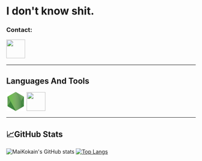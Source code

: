 # I don't know shit.

### Contact:

<p align="left">
  <a href="https://discord.com/users/722647978577363026">
    <img src="https://discord.com/assets/3437c10597c1526c3dbd98c737c2bcae.svg" width="50" height="50"/>
  </a>
</p>

---

## Languages And Tools

<div class="LanguagesTools">
  <a href="https://nodejs.org/"><img src="https://raw.githubusercontent.com/github/explore/main/topics/nodejs/nodejs.png" width="50" height="50"></a>
  <a href="https://code.visualstudio.com/download"><img src="https://external-content.duckduckgo.com/ip3/code.visualstudio.com.ico" width="50" height="50"></a>
</div>


---

## 📈GitHub Stats

![MaiKokain's GitHub stats](https://github-readme-stats.vercel.app/api?username=MaiKokain&show_icons=true&bg_color=30,e96443,904e95&hide=stars,contribs&icon_color=0f0f0f&title_color=0f0f0f)
[![Top Langs](https://github-readme-stats.vercel.app/api/top-langs/?username=MaiKokain&layout=compact&bg_color=30,e96443,904e95&hide=stars&icon_color=0f0f0f&title_color=0f0f0f&langs_count=5)](https://github.com/anuraghazra/github-readme-stats)
